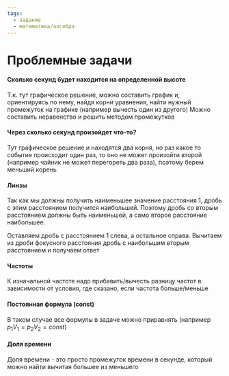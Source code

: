 ```yaml
---
tags:
  - задание
  - математика/алгебра
---
```

# Проблемные задачи

#### Сколько секунд будет находится на определенной высоте
Т.к. тут графическое решение, можно составить график и, ориентируясь по нему, найдя корни уравнения, найти нужный промежуток на графике (например вычесть один из другого)
Можно составить неравенство и решить методом промежутков

#### Через сколько секунд произойдет что-то?
Тут графическое решение и находятся два корня, но раз какое то событие происходит один раз, то оно не может произойти второй (например чайник не может перегореть два раза), поэтому берем меньший корень

#### Линзы
Так как мы должны получить наименьшее значение расстояния 1, дробь с этим расстоянием получится наибольшей. Поэтому дробь со вторым расстоянием должны быть наименьшей, а само второе расстояние наибольшее.

Оставляем дробь с расстоянием 1 слева, а остальное справа. Вычитаем из дроби фокусного расстояния дробь с наибольшим вторым расстоянием и получаем ответ

#### Частоты
К изначальной частоте надо прибавить/вычесть разницу частот в зависимости от условия, где сказано, если частота больше/меньше

#### Постоянная формула (const)
В таком случае все формулы в задаче можно приравнять (например $p_1V_1 = p_2V_2 = const$)

#### Доля времени
Доля времени - это просто промежуток времени в секунде, который можно найти вычитая большее из меньшего